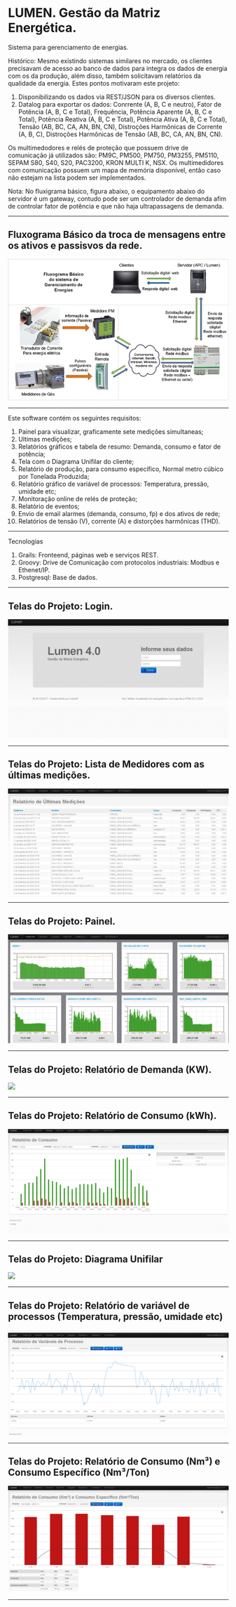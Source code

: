 # LUMEN. Gestão da Matriz Energética.  

Sistema para gerenciamento de energias.

Histórico: 
Mesmo existindo sistemas similares no mercado, os clientes precisavam de acesso ao banco de dados para integra os dados de energia com os da produção, além disso, também solicitavam relatórios da qualidade da energia.
Estes pontos motivaram este projeto:
1. Disponibilizando os dados via REST/JSON para os diversos clientes.
2. Datalog para exportar os dados:  Conrrente (A, B, C e neutro), Fator de Potência (A, B, C e Total), Frequência, Potência Aparente (A, B, C e Total), Potência Reativa (A, B, C e Total), Potência Ativa (A, B, C e Total), Tensão (AB, BC, CA, AN, BN, CN), Distroções Harmônicas de Corrente (A, B, C), Distroções Harmônicas de Tensão (AB, BC, CA, AN, BN, CN).

Os multimedodores e relés de proteção que possuem drive de comunicação já utilizados são: PM9C, PM500, PM750, PM3255, PM5110, SEPAM S80, S40, S20, PAC3200, KRON MULTI K, NSX.
Os multimedidores com comunicação possuem um mapa de memória disponível, então caso não estejam na lista podem ser implementados.

Nota: No fluxigrama básico, figura abaixo, o equipamento abaixo do servidor é um gateway, contudo pode ser um controlador de demanda afim de controlar fator de potência e que não haja ultrapassagens de demanda.


*******

<div id='tela1'/>  

## Fluxograma Básico da troca de mensagens entre os ativos e passisvos da rede.  

![](https://github.com/iberematias/LUMEN-Gegenriamento_Energias/blob/master/src/img/0-fluxobasico.png)

*******

Este software contém os seguintes requisitos:
 1. Painel para visualizar, graficamente sete medições simultaneas;
 2. Ultimas medições; 
 3. Relatórios gráficos e tabela de resumo: Demanda, consumo e fator de potência;
 4. Tela com o Diagrama Unifilar do cliente; 
 5. Relatório de produção, para consumo específico, Normal metro cúbico por Tonelada Produzida;
 6. Relatório gráfico de variável de processos: Temperatura, pressão, umidade etc;
 7. Monitoração online de relés de proteção;
 8. Relatório de eventos;
 9. Envio de email alarmes (demanda, consumo, fp) e dos ativos de rede;
 10. Relatórios de tensão (V), corrente (A) e distorções harmônicas (THD).

*******
Tecnologias    
 1. Grails: Fronteend, páginas web e serviços REST.
 2. Groovy: Drive de Comunicação com protocolos industriais: Modbus e Ethenet/IP. 
 3. Postgresql: Base de dados.
 
*******

<div id='tela1'/>  

## Telas do Projeto: Login.  

![](https://github.com/iberematias/LUMEN-Gegenriamento_Energias/blob/master/src/img/1-login.png)

*******

<div id='tela2'/>  

## Telas do Projeto: Lista de Medidores com as últimas medições.   

![](https://github.com/iberematias/LUMEN-Gegenriamento_Energias/blob/master/src/img/2-listaM.png)

*******

<div id='tela3'/>  

## Telas do Projeto: Painel.    

![](https://github.com/iberematias/LUMEN-Gegenriamento_Energias/blob/master/src/img/3-painel.png)

*******

<div id='tela4'/>  

## Telas do Projeto: Relatório de Demanda (KW).   

![](https://github.com/iberematias/CLUMEN-Gegenriamento_Energias/blob/master/src/img/4-Demanda.png)

*******

<div id='tela5'/>  

## Telas do Projeto: Relatório de Consumo (kWh).   

![](https://github.com/iberematias/LUMEN-Gegenriamento_Energias/blob/master/src/img/5-Consumo.png)

*******

<div id='tela6'/>  

## Telas do Projeto: Diagrama Unifilar   

![](https://github.com/iberematias/LUMEN-Gegenriamento_Energias/blob/master/src/img/6-alarms.png)

*******

<div id='tela7'/>  

## Telas do Projeto: Relatório de variável de processos (Temperatura, pressão, umidade etc)   

![](https://github.com/iberematias/LUMEN-Gegenriamento_Energias/blob/master/src/img/7-vp.png)

*******

<div id='tela8'/>  

## Telas do Projeto: Relatório de Consumo (Nm³) e Consumo Específico (Nm³/Ton)   

![](https://github.com/iberematias/LUMEN-Gegenriamento_Energias/blob/master/src/img/8-consumoespecifico.png)

*******